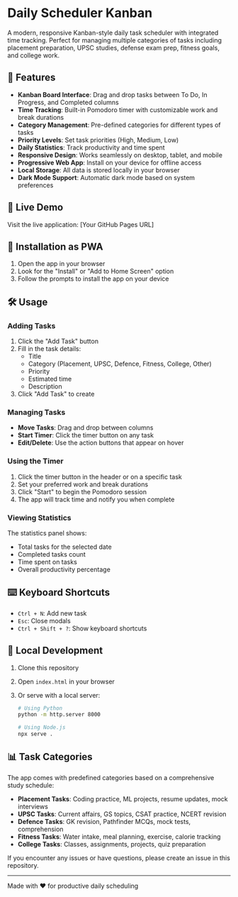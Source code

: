 # Daily Scheduler Kanban

A modern, responsive Kanban-style daily task scheduler with integrated time tracking. Perfect for managing multiple categories of tasks including placement preparation, UPSC studies, defense exam prep, fitness goals, and college work.

## 🌟 Features

- **Kanban Board Interface**: Drag and drop tasks between To Do, In Progress, and Completed columns
- **Time Tracking**: Built-in Pomodoro timer with customizable work and break durations
- **Category Management**: Pre-defined categories for different types of tasks
- **Priority Levels**: Set task priorities (High, Medium, Low)
- **Daily Statistics**: Track productivity and time spent
- **Responsive Design**: Works seamlessly on desktop, tablet, and mobile
- **Progressive Web App**: Install on your device for offline access
- **Local Storage**: All data is stored locally in your browser
- **Dark Mode Support**: Automatic dark mode based on system preferences

## 🚀 Live Demo

Visit the live application: [Your GitHub Pages URL]

## 📱 Installation as PWA

1. Open the app in your browser
2. Look for the "Install" or "Add to Home Screen" option
3. Follow the prompts to install the app on your device

## 🛠️ Usage

### Adding Tasks

1. Click the "Add Task" button
2. Fill in the task details:
   - Title
   - Category (Placement, UPSC, Defence, Fitness, College, Other)
   - Priority
   - Estimated time
   - Description
3. Click "Add Task" to create

### Managing Tasks

- **Move Tasks**: Drag and drop between columns
- **Start Timer**: Click the timer button on any task
- **Edit/Delete**: Use the action buttons that appear on hover

### Using the Timer

1. Click the timer button in the header or on a specific task
2. Set your preferred work and break durations
3. Click "Start" to begin the Pomodoro session
4. The app will track time and notify you when complete

### Viewing Statistics

The statistics panel shows:

- Total tasks for the selected date
- Completed tasks count
- Time spent on tasks
- Overall productivity percentage

## ⌨️ Keyboard Shortcuts

- `Ctrl + N`: Add new task
- `Esc`: Close modals
- `Ctrl + Shift + ?`: Show keyboard shortcuts

## 🔧 Local Development

1. Clone this repository
2. Open `index.html` in your browser
3. Or serve with a local server:

   ```bash
   # Using Python
   python -m http.server 8000

   # Using Node.js
   npx serve .
   ```

## 📊 Task Categories

The app comes with predefined categories based on a comprehensive study schedule:

- **Placement Tasks**: Coding practice, ML projects, resume updates, mock interviews
- **UPSC Tasks**: Current affairs, GS topics, CSAT practice, NCERT revision
- **Defence Tasks**: GK revision, Pathfinder MCQs, mock tests, comprehension
- **Fitness Tasks**: Water intake, meal planning, exercise, calorie tracking
- **College Tasks**: Classes, assignments, projects, quiz preparation


If you encounter any issues or have questions, please create an issue in this repository.

---

Made with ❤️ for productive daily scheduling
